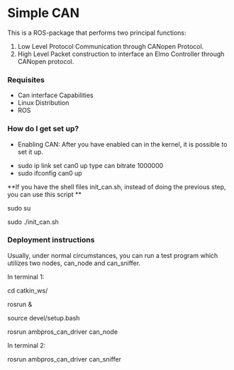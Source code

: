 # Simple CAN #

This is a ROS-package that performs two principal functions:
1. Low Level Protocol Communication through CANopen Protocol.
2. High Level Packet construction to interface an Elmo Controller through CANopen protocol.

### Requisites ###

* Can interface Capabilities
* Linux Distribution
* ROS

### How do I get set up? ###

* Enabling CAN:
After you have enabled can in the kernel, it is possible to set it up.

+ sudo ip link set can0 up type can bitrate 1000000
+ sudo ifconfig can0 up

**If you have the shell files init_can.sh, instead of doing the previous step, you can use this script **

sudo su

sudo ./init_can.sh

### Deployment instructions ###

Usually, under normal circumstances, you can run a test program which utilizes two nodes, can_node and can_sniffer.

In terminal 1:

cd catkin_ws/

rosrun &

source devel/setup.bash

rosrun ambpros_can_driver can_node

In terminal 2:

rosrun ambpros_can_driver can_sniffer